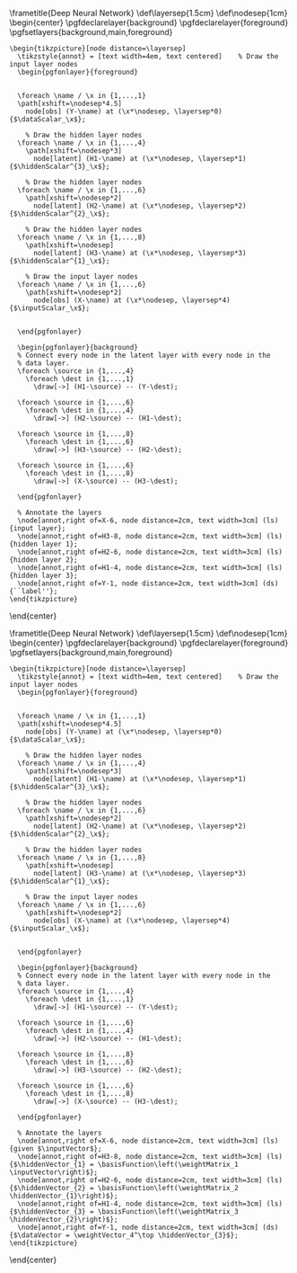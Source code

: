 <!--frame failure start-->

  \frametitle{Deep Neural Network}
  \def\layersep{1.5cm}
  \def\nodesep{1cm}
  \begin{center}
    \pgfdeclarelayer{background}
    \pgfdeclarelayer{foreground}
    \pgfsetlayers{background,main,foreground}

    \begin{tikzpicture}[node distance=\layersep]
      \tikzstyle{annot} = [text width=4em, text centered]    % Draw the input layer nodes
      \begin{pgfonlayer}{foreground}


      \foreach \name / \x in {1,...,1}
      \path[xshift=\nodesep*4.5]
        node[obs] (Y-\name) at (\x*\nodesep, \layersep*0) {$\dataScalar_\x$};

        % Draw the hidden layer nodes
      \foreach \name / \x in {1,...,4}
        \path[xshift=\nodesep*3]
          node[latent] (H1-\name) at (\x*\nodesep, \layersep*1) {$\hiddenScalar^{3}_\x$};

        % Draw the hidden layer nodes
      \foreach \name / \x in {1,...,6}
        \path[xshift=\nodesep*2]
          node[latent] (H2-\name) at (\x*\nodesep, \layersep*2) {$\hiddenScalar^{2}_\x$};

        % Draw the hidden layer nodes
      \foreach \name / \x in {1,...,8}
        \path[xshift=\nodesep]
          node[latent] (H3-\name) at (\x*\nodesep, \layersep*3) {$\hiddenScalar^{1}_\x$};

        % Draw the input layer nodes
      \foreach \name / \x in {1,...,6}
        \path[xshift=\nodesep*2]
          node[obs] (X-\name) at (\x*\nodesep, \layersep*4) {$\inputScalar_\x$};


      \end{pgfonlayer}

      \begin{pgfonlayer}{background}
      % Connect every node in the latent layer with every node in the
      % data layer.
      \foreach \source in {1,...,4}
        \foreach \dest in {1,...,1}
          \draw[->] (H1-\source) -- (Y-\dest);

      \foreach \source in {1,...,6}
        \foreach \dest in {1,...,4}
          \draw[->] (H2-\source) -- (H1-\dest);

      \foreach \source in {1,...,8}
        \foreach \dest in {1,...,6}
          \draw[->] (H3-\source) -- (H2-\dest);

      \foreach \source in {1,...,6}
        \foreach \dest in {1,...,8}
          \draw[->] (X-\source) -- (H3-\dest);

      \end{pgfonlayer}

      % Annotate the layers
      \node[annot,right of=X-6, node distance=2cm, text width=3cm] (ls) {input layer};
      \node[annot,right of=H3-8, node distance=2cm, text width=3cm] (ls) {hidden layer 1};
      \node[annot,right of=H2-6, node distance=2cm, text width=3cm] (ls) {hidden layer 2};
      \node[annot,right of=H1-4, node distance=2cm, text width=3cm] (ls) {hidden layer 3};
      \node[annot,right of=Y-1, node distance=2cm, text width=3cm] (ds) {``label''};
    \end{tikzpicture}
  \end{center}
  
  

<!--frame failure end-->
<!--frame failure start-->

  \frametitle{Deep Neural Network}
  \def\layersep{1.5cm}
  \def\nodesep{1cm}
  \begin{center}
    \pgfdeclarelayer{background}
    \pgfdeclarelayer{foreground}
    \pgfsetlayers{background,main,foreground}

    \begin{tikzpicture}[node distance=\layersep]
      \tikzstyle{annot} = [text width=4em, text centered]    % Draw the input layer nodes
      \begin{pgfonlayer}{foreground}


      \foreach \name / \x in {1,...,1}
      \path[xshift=\nodesep*4.5]
        node[obs] (Y-\name) at (\x*\nodesep, \layersep*0) {$\dataScalar_\x$};

        % Draw the hidden layer nodes
      \foreach \name / \x in {1,...,4}
        \path[xshift=\nodesep*3]
          node[latent] (H1-\name) at (\x*\nodesep, \layersep*1) {$\hiddenScalar^{3}_\x$};

        % Draw the hidden layer nodes
      \foreach \name / \x in {1,...,6}
        \path[xshift=\nodesep*2]
          node[latent] (H2-\name) at (\x*\nodesep, \layersep*2) {$\hiddenScalar^{2}_\x$};

        % Draw the hidden layer nodes
      \foreach \name / \x in {1,...,8}
        \path[xshift=\nodesep]
          node[latent] (H3-\name) at (\x*\nodesep, \layersep*3) {$\hiddenScalar^{1}_\x$};

        % Draw the input layer nodes
      \foreach \name / \x in {1,...,6}
        \path[xshift=\nodesep*2]
          node[obs] (X-\name) at (\x*\nodesep, \layersep*4) {$\inputScalar_\x$};


      \end{pgfonlayer}

      \begin{pgfonlayer}{background}
      % Connect every node in the latent layer with every node in the
      % data layer.
      \foreach \source in {1,...,4}
        \foreach \dest in {1,...,1}
          \draw[->] (H1-\source) -- (Y-\dest);

      \foreach \source in {1,...,6}
        \foreach \dest in {1,...,4}
          \draw[->] (H2-\source) -- (H1-\dest);

      \foreach \source in {1,...,8}
        \foreach \dest in {1,...,6}
          \draw[->] (H3-\source) -- (H2-\dest);

      \foreach \source in {1,...,6}
        \foreach \dest in {1,...,8}
          \draw[->] (X-\source) -- (H3-\dest);

      \end{pgfonlayer}

      % Annotate the layers
      \node[annot,right of=X-6, node distance=2cm, text width=3cm] (ls) {given $\inputVector$};
      \node[annot,right of=H3-8, node distance=2cm, text width=3cm] (ls) {$\hiddenVector_{1} = \basisFunction\left(\weightMatrix_1 \inputVector\right)$};
      \node[annot,right of=H2-6, node distance=2cm, text width=3cm] (ls) {$\hiddenVector_{2} = \basisFunction\left(\weightMatrix_2 \hiddenVector_{1}\right)$};
      \node[annot,right of=H1-4, node distance=2cm, text width=3cm] (ls) {$\hiddenVector_{3} = \basisFunction\left(\weightMatrix_3 \hiddenVector_{2}\right)$};
      \node[annot,right of=Y-1, node distance=2cm, text width=3cm] (ds) {$\dataVector = \weightVector_4^\top \hiddenVector_{3}$};
    \end{tikzpicture}
  \end{center}
  
  

<!--frame failure end-->

